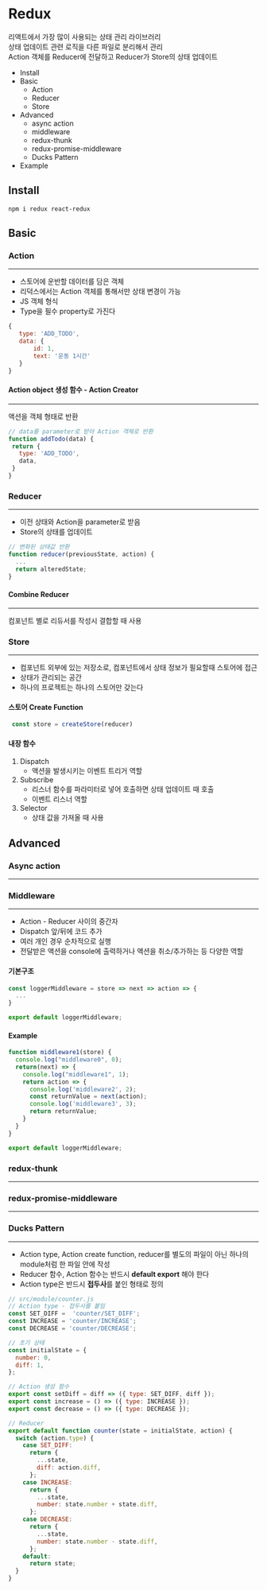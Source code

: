 # Redux
리액트에서 가장 많이 사용되는 상태 관리 라이브러리  
상태 업데이트 관련 로직을 다른 파일로 분리해서 관리  
Action 객체를 Reducer에 전달하고 Reducer가 Store의 상태 업데이트
* Install
* Basic
    * Action
    * Reducer
    * Store
* Advanced
    * async action
    * middleware
    * redux-thunk
    * redux-promise-middleware
    * Ducks Pattern
* Example

## Install
```
npm i redux react-redux
```

## Basic
### Action
---
* 스토어에 운반할 데이터를 담은 객체
* 리덕스에서는 Action 객체를 통해서만 상태 변경이 가능
* JS 객체 형식
* Type을 필수 property로 가진다
```js
{
   type: 'ADD_TODO',
   data: {
       id: 1,
       text: '운동 1시간'
   }
}
```
#### Action object 생성 함수 - Action Creator
---
액션을 객체 형태로 반환
```js
// data를 parameter로 받아 Action 객체로 반환
function addTodo(data) {
 return {
   type: 'ADD_TODO',
   data,
 }
}
```

### Reducer
---
* 이전 상태와 Action을 parameter로 받음
* Store의 상태를 업데이트
```js
// 변화된 상태값 반환
function reducer(previousState, action) {
  ...
  return alteredState;
}
```
#### Combine Reducer
---
컴포넌트 별로 리듀서를 작성시 결합할 때 사용

### Store
---
* 컴포넌트 외부에 있는 저장소로, 컴포넌트에서 상태 정보가 필요할때 스토어에 접근
* 상태가 관리되는 공간
* 하나의 프로젝트는 하나의 스토어만 갖는다
#### 스토어 Create Function
```js
 const store = createStore(reducer)
```
#### 내장 함수
1. Dispatch
    * 액션을 발생시키는 이벤트 트리거 역할
2. Subscribe
    * 리스너 함수를 파라미터로 넣어 호출하면 상태 업데이트 때 호출
    * 이벤트 리스너 역할
3. Selector
    * 상태 값을 가져올 때 사용

## Advanced
### Async action
---

### Middleware
---
* Action - Reducer 사이의 중간자
* Dispatch 앞/뒤에 코드 추가
* 여러 개인 경우 순차적으로 실행
* 전달받은 액션을 console에 출력하거나 액션을 취소/추가하는 등 다양한 역할
#### 기본구조
```js
const loggerMiddleware = store => next => action => {
  ...
}

export default loggerMiddleware;
```
#### Example
```js
function middleware1(store) {
  console.log("middleware0", 0);
  return(next) => {
    console.log("middleware1", 1);
    return action => {
      console.log('middleware2', 2);
      const returnValue = next(action);
      console.log('middleware3', 3);
      return returnValue;
    }
  }
}

export default loggerMiddleware;
```

### redux-thunk
---

### redux-promise-middleware
---

### Ducks Pattern
---
* Action type, Action create function, reducer를 별도의 파일이 아닌 하나의 module처럼 한 파일 안에 작성
* Reducer 함수, Action 함수는 반드시 **default export** 해야 한다
* Action type은 반드시 **접두사**를 붙인 형태로 정의
```js
// src/module/counter.js
// Action type - 접두사를 붙임
const SET_DIFF =  'counter/SET_DIFF';
const INCREASE = 'counter/INCREASE';
const DECREASE = 'counter/DECREASE';

// 초기 상태
const initialState = {
  number: 0,
  diff: 1,
};

// Action 생성 함수
export const setDiff = diff => ({ type: SET_DIFF, diff });
export const increase = () => ({ type: INCREASE });
export const decrease = () => ({ type: DECREASE });

// Reducer
export default function counter(state = initialState, action) {
  switch (action.type) {
    case SET_DIFF:
      return {
        ...state,
        diff: action.diff,
      };
    case INCREASE:
      return {
        ...state,
        number: state.number + state.diff,
      };
    case DECREASE:
      return {
        ...state,
        number: state.number - state.diff,
      };
    default:
      return state;
  }
}

```